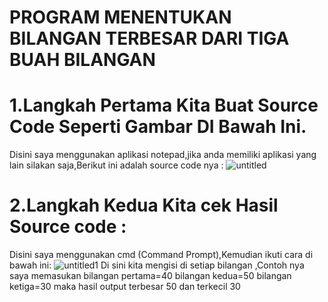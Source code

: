 # PROGRAM MENENTUKAN BILANGAN TERBESAR DARI TIGA BUAH BILANGAN
# 1.Langkah Pertama Kita Buat Source Code Seperti Gambar DI Bawah Ini.
Disini saya menggunakan aplikasi notepad,jika anda memiliki aplikasi yang lain silakan saja,Berikut ini adalah source code nya :
![untitled](https://user-images.githubusercontent.com/46892500/52614133-45705180-2ec3-11e9-8f3c-73b14e5cddfd.jpg)
# 2.Langkah Kedua Kita cek Hasil Source code :
Disini saya menggunakan cmd (Command Prompt),Kemudian ikuti cara di bawah ini:
![untitled1](https://user-images.githubusercontent.com/46892500/52614151-5ae57b80-2ec3-11e9-9560-e87e06d07af0.jpg)
Di sini kita mengisi di setiap bilangan ,Contoh nya saya memasukan bilangan pertama=40 bilangan kedua=50 bilangan ketiga=30
maka hasil output terbesar 50 dan terkecil 30
